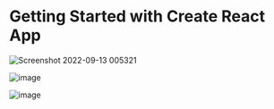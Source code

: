 # Getting Started with Create React App

![Screenshot 2022-09-13 005321](https://user-images.githubusercontent.com/75611417/189738395-e3ed6f72-3d65-46a5-a1fa-f6185773b994.png)

![image](https://user-images.githubusercontent.com/75611417/189738574-23f3cdc0-7a25-49ae-9158-2ae79a9850e9.png)

![image](https://user-images.githubusercontent.com/75611417/189738764-2d96dd75-0c93-4325-82a0-a0a14d31d327.png)


